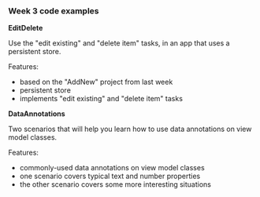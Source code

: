 ### Week 3 code examples

**EditDelete**

Use the "edit existing" and "delete item" tasks, in an app that uses a persistent store.  

Features:
- based on the "AddNew" project from last week
- persistent store
- implements "edit existing" and "delete item" tasks

**DataAnnotations**

Two scenarios that will help you learn how to use data annotations on view model classes.  

Features:
- commonly-used data annotations on view model classes
- one scenario covers typical text and number properties
- the other scenario covers some more interesting situations
